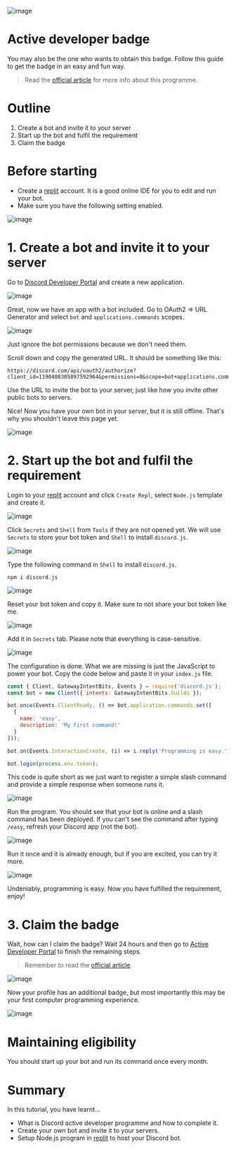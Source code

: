 ![image](https://github.com/nodediscord/nodediscord/assets/98406658/449aa7bb-30a9-4c06-8ee6-9dfaeb5135f2)

# Active developer badge

You may also be the one who wants to obtain this badge. Follow this guide to get the badge in an easy and fun way.

> Read the [official article] for more info about this programme.

# Outline

1. Create a bot and invite it to your server
2. Start up the bot and fulfil the requirement
3. Claim the badge

# Before starting

- Create a [replit] account. It is a good online IDE for you to edit and run your bot.
- Make sure you have the following setting enabled.

![image](https://github.com/nodediscord/nodediscord/assets/98406658/7fc5c93f-0fef-47b9-9bb4-7f50a074a23c)

# 1. Create a bot and invite it to your server

Go to [Discord Developer Portal] and create a new application.

![image](https://github.com/nodediscord/nodediscord/assets/98406658/7059d6ed-6a7c-43dd-b2b9-5e24ec8504d7)

Great, now we have an app with a bot included. Go to OAuth2 => URL Generator and select `bot` and `applications.commands` scopes.

![image](https://github.com/nodediscord/nodediscord/assets/98406658/45016b5a-375d-4ad8-9012-087207c9ce53)

Just ignore the bot permissions because we don't need them.

Scroll down and copy the generated URL. It should be something like this:

```
https://discord.com/api/oauth2/authorize?client_id=1190408305097592964&permissions=0&scope=bot+applications.commands
```

Use the URL to invite the bot to your server, just like how you invite other public bots to servers.

Nice! Now you have your own bot in your server, but it is still offline. That's why you shouldn't leave this page yet.

![image](https://github.com/nodediscord/nodediscord/assets/98406658/07568070-1776-44c6-9c00-ad065c11c390)

# 2. Start up the bot and fulfil the requirement

Login to your [replit] account and click `Create Repl`, select `Node.js` template and create it.

![image](https://github.com/nodediscord/nodediscord/assets/98406658/7ca23de4-46af-4cf4-a8b7-c90d85a91a0f)

Click `Secrets` and `Shell` from `Tools` if they are not opened yet. We will use `Secrets` to store your bot token and `Shell` to install `discord.js`.

![image](https://github.com/nodediscord/nodediscord/assets/98406658/de15f9bf-799e-4b85-80f4-25c667c5f7d4)

Type the following command in `Shell` to install `discord.js`.

```
npm i discord.js
```

![image](https://github.com/nodediscord/nodediscord/assets/98406658/d7f4dc3a-3028-4f38-aecd-35ac3980e516)

Reset your bot token and copy it. Make sure to not share your bot token like me.

![image](https://github.com/nodediscord/nodediscord/assets/98406658/795cf4b7-a2f6-4295-b746-fbbfea93d757)

Add it in `Secrets` tab. Please note that everything is case-sensitive.

![image](https://github.com/nodediscord/nodediscord/assets/98406658/d7e79c4d-cb97-42db-9d4f-27611fbb2b74)

The configuration is done. What we are missing is just the JavaScript to power your bot. Copy the code below and paste it in your `index.js` file.

```js
const { Client, GatewayIntentBits, Events } = require('discord.js');
const bot = new Client({ intents: GatewayIntentBits.Guilds });

bot.once(Events.ClientReady, () => bot.application.commands.set([
  {
    name: 'easy',
    description: 'My first command!'
  }
]));

bot.on(Events.InteractionCreate, (i) => i.reply('Programming is easy.'));

bot.login(process.env.token);
```

This code is quite short as we just want to register a simple slash command and provide a simple response when someone runs it.

![image](https://github.com/nodediscord/nodediscord/assets/98406658/df7fa5bc-bec0-42b7-bb46-9cf550ec07dc)

Run the program. You should see that your bot is online and a slash command has been deployed. If you can't see the command after typing `/easy`, refresh your Discord app (not the bot).

![image](https://github.com/nodediscord/nodediscord/assets/98406658/2765d3c4-c771-4e64-bca4-2ce0ab6a6f2e)

Run it once and it is already enough, but if you are excited, you can try it more.

![image](https://github.com/nodediscord/nodediscord/assets/98406658/8ff900ee-e9c4-474a-b127-954828307f80)

Undeniably, programming is easy. Now you have fulfilled the requirement, enjoy!

# 3. Claim the badge

Wait, how can I claim the badge? Wait 24 hours and then go to [Active Developer Portal] to finish the remaining steps.

> Remember to read the [official article].

![image](https://github.com/nodediscord/nodediscord/assets/98406658/df77acbf-58aa-445c-9427-a011b430c956)

Now your profile has an additional badge, but most importantly this may be your first computer programming experience.

![image](https://github.com/nodediscord/nodediscord/assets/98406658/34a29243-47fc-4d08-83b8-b3b3ba57f49d)

# Maintaining eligibility

You should start up your bot and run its command once every month.

# Summary

In this tutorial, you have learnt...

- What is Discord active developer programme and how to complete it.
- Create your own bot and invite it to your servers.
- Setup Node.js program in [replit] to host your Discord bot.

[official article]: https://support-dev.discord.com/hc/en-us/articles/10113997751447?ref=badge
[replit]: https://replit.com/
[Discord Developer Portal]: https://discord.com/developers/applications
[Active Developer Portal]: https://discord.com/developers/active-developer
